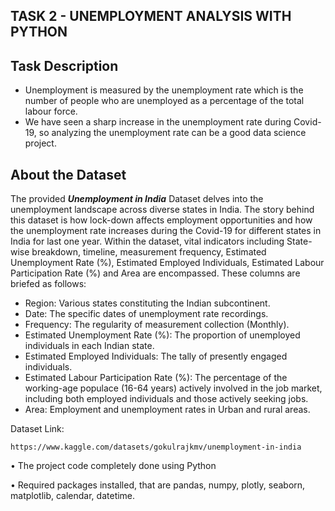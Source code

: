 ## TASK 2 - UNEMPLOYMENT ANALYSIS WITH PYTHON

## Task Description
- Unemployment is measured by the unemployment rate which is the number of people who are unemployed as a percentage of the total labour force. 
- We have seen a sharp increase in the unemployment rate during Covid-19, so analyzing the unemployment rate can be a good data science project. 

## About the Dataset
The provided ***Unemployment in India*** Dataset delves into the unemployment landscape across diverse states in India. The story behind this dataset is how lock-down affects employment opportunities and how the unemployment rate increases during the Covid-19 for different states in India for last one year. Within the dataset, vital indicators including State-wise breakdown, timeline, measurement frequency, Estimated Unemployment Rate (%), Estimated Employed Individuals, Estimated Labour Participation Rate (%) and Area are encompassed. These columns are briefed as follows:
- Region: Various states constituting the Indian subcontinent.
- Date: The specific dates of unemployment rate recordings.
- Frequency: The regularity of measurement collection (Monthly).
- Estimated Unemployment Rate (%): The proportion of unemployed individuals in each Indian state.
- Estimated Employed Individuals: The tally of presently engaged individuals.
- Estimated Labour Participation Rate (%): The percentage of the working-age populace (16-64 years) actively involved in the job market, including both employed individuals and those actively seeking jobs.
- Area: Employment and unemployment rates in Urban and rural areas.

Dataset Link:
```
https://www.kaggle.com/datasets/gokulrajkmv/unemployment-in-india
```

• The project code completely done using Python 

• Required packages installed, that are pandas, numpy, plotly, seaborn, matplotlib, calendar, datetime.
